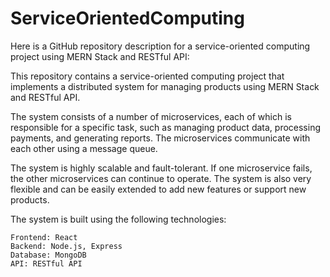 # ServiceOrientedComputing
Here is a GitHub repository description for a service-oriented computing project using MERN Stack and RESTful API:

This repository contains a service-oriented computing project that implements a distributed system for managing products using MERN Stack and RESTful API.

The system consists of a number of microservices, each of which is responsible for a specific task, such as managing product data, processing payments, and generating reports. The microservices communicate with each other using a message queue.

The system is highly scalable and fault-tolerant. If one microservice fails, the other microservices can continue to operate. The system is also very flexible and can be easily extended to add new features or support new products.

The system is built using the following technologies:

    Frontend: React
    Backend: Node.js, Express
    Database: MongoDB
    API: RESTful API

